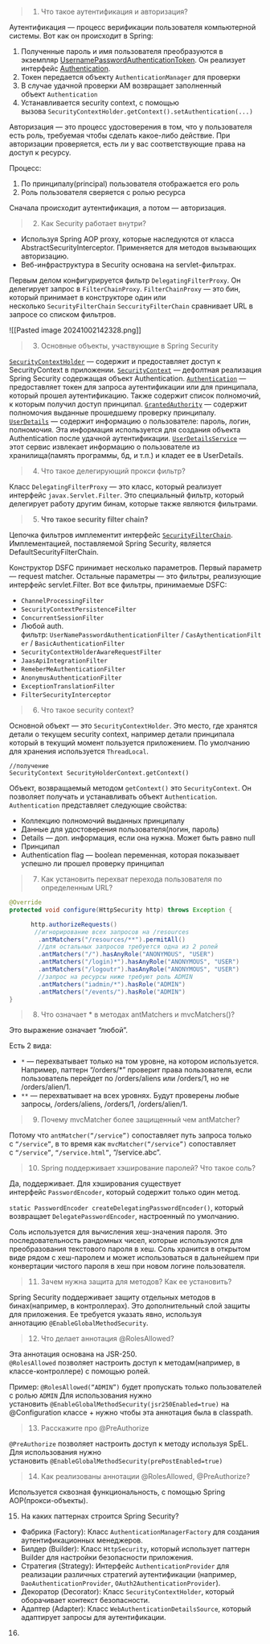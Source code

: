 > 1. Что такое аутентификация и авторизация?

Аутентификация — процесс верификации пользователя компьютерной системы.  Вот как он происходит в Spring:

1. Полученные пароль и имя пользователя преобразуются в экземпляр [UsernamePasswordAuthenticationToken](https://docs.spring.io/spring-security/site/docs/4.2.12.RELEASE/apidocs/org/springframework/security/authentication/UsernamePasswordAuthenticationToken.html). Он реализует интерфейс [Authentication](https://docs.spring.io/spring-security/site/docs/4.2.11.RELEASE/apidocs/org/springframework/security/core/Authentication.html).
2. Токен передается объекту `AuthenticationManager` для проверки
3. В случае удачной проверки AM возвращает заполненный объект `Authentication`
4. Устанавливается security context, с помощью вызова `SecurityContextHolder.getContext().setAuthentication(...)`

Авторизация — это процесс удостоверения в том, что у пользователя есть роль, требуемая чтобы сделать какое-либо действие. При авторизации проверяется, есть ли у вас соответствующие права на доступ к ресурсу.

Процесс:

1. По принципалу(principal) пользователя отображается его роль
2. Роль пользователя сверяется с ролью ресурса

Сначала происходит аутентификация, а потом — авторизация.

> 2. Как Security работает внутри?

- Используя Spring AOP proxy, которые наследуются от класса AbstractSecurityInterceptor. Применяется для методов вызывающих авторизацию.
- Веб-инфраструктура в Security основана на servlet-фильтрах.

Первым делом конфигурируется фильтр `DelegatingFilterProxy`. Он делегирует запрос в `FilterChainProxy`. `FilterChainProxy` — это бин, который принимает в конструкторе один или несколько `SecurityFilterChain` `SeccurityFilterChain` сравнивает URL в запросе со списком фильтров.

![[Pasted image 20241002142328.png]]

> 3. Основные объекты, участвующие в Spring Security

[`SecurityContextHolder`](https://docs.spring.io/spring-security/site/docs/4.2.12.RELEASE/apidocs/org/springframework/security/core/context/SecurityContextHolder.html) — содержит и предоставляет доступ к SecurityContext в приложении.
[`SecurityContext`](https://docs.spring.io/spring-security/site/docs/4.2.12.RELEASE/apidocs/org/springframework/security/core/context/SecurityContext.html) — дефолтная реализация Spring Security содержащая объект Authentication.
[`Authentication`](https://docs.spring.io/spring-security/site/docs/4.2.11.RELEASE/apidocs/org/springframework/security/core/Authentication.html) — предоставляет токен для запроса аутентификации или для принципала, который прошел аутентификацию. Также содержит список полномочий, к которым получил доступ принципал.
[`GrantedAuthority`](https://docs.spring.io/spring-security/site/docs/current/api/org/springframework/security/core/GrantedAuthority.html) — содержит полномочия выданные прошедшему проверку принципалу.
[`UserDetails`](https://docs.spring.io/spring-security/site/docs/current/api/org/springframework/security/core/userdetails/UserDetails.html) — содержит информацию о пользователе: пароль, логин, полномочия. Эта информация используется для создания объекта Authentication после удачной аутентификации.
[`UserDetailsService`](https://docs.spring.io/spring-security/site/docs/4.2.12.RELEASE/apidocs/org/springframework/security/core/userdetails/UserDetailsService.html) — этот сервис извлекает информацию о пользователе из хранилища(память программы, бд, и т.п.) и кладет ее в UserDetails.

> 4. Что такое делегирующий прокси фильтр?

Класс `DelegatingFilterProxy` — это класс, который реализует интерфейс `javax.Servlet.Filter`. Это специальный фильтр, который делегирует работу другим бинам, которые также являются фильтрами.

> 5. **Что такое security filter chain?**

Цепочка фильтров имплементит интерфейс [`SecurityFilterChain`](https://docs.spring.io/spring-security/site/docs/4.2.12.RELEASE/apidocs/org/springframework/security/web/SecurityFilterChain.html). Имплементацией, поставляемой Spring Security, является DefaultSecurityFilterChain.

Конструктор DSFC принимает несколько параметров. Первый параметр — request matcher. Остальные параметры — это фильтры, реализующие интерфейс servlet.Filter. Вот все фильтры, принимаемые DSFC:

- `ChannelProcessingFilter`
- `SecurityContextPersistenceFilter`
- `ConcurrentSessionFilter`
- Любой auth. фильтр: `UserNamePasswordAuthenticationFilter` / `CasAythenticationFilter` / `BasicAuthenticationFilter`
- `SecurityContextHolderAwareRequestFilter`
- `JaasApiIntegrationFilter`
- `RemeberMeAuthenticationFilter`
- `AnonymusAuthenticationFilter`
- `ExceptionTranslationFilter`
- `FilterSecurityInterceptor`

> 6. Что такое security context?

Основной объект — это `SecurityContextHolder`. Это место, где хранятся детали о текущем security context, например детали принципала который в текущий момент пользуется приложением. По умолчанию для хранения используется `ThreadLocal`.

```
//получение 
SecurityContext SecurityHolderContext.getContext()
```

Объект, возвращаемый методом `getContext()` это `SecurityContext`. Он позволяет получать и устанавливать объект `Authentication`. `Authentication` представляет следующие свойства:

- Коллекцию полномочий выданных принципалу
- Данные для удостоверения пользователя(логин, пароль)
- Details — доп. информация, если она нужна. Может быть равно null
- Принципал
- Authentication flag — boolean переменная, которая показывает успешно ли прошел проверку принципал

> 7. Как установить перехват перехода пользователя по определенным URL?


```java
@Override
protected void configure(HttpSecurity http) throws Exception {

      http.authorizeRequests()
       //игнорирование всех запросов на /resources
        .antMatchers("/resources/**").permitAll() 
        //для остальных запросов требуется одна из 2 ролей
        .antMatchers("/").hasAnyRole("ANONYMOUS", "USER")
        .antMatchers("/login)*").hasAnyRole("ANONYMOUS", "USER")  
        .antMatchers("/logoutr").hasAnyRole("ANONYMOUS", "USER") 
        //запрос на ресурсы ниже требуют роль ADMIN
        .antMatchers("iadmin/*").hasRole("ADMIN") 
        .antMatchers("/events/").hasRole("ADMIN")
}
```

> 8. Что означает * в методах antMatchers и mvcMatchers()?

Это выражение означает “любой”.

Есть 2 вида:

- `*` — перехватывает только на том уровне, на котором используется. Например, паттерн “/orders/*” проверит права пользователя, если пользователь перейдет по
    /orders/aliens или /orders/1, но не /orders/alien/1.
- `**` — перехватывает на всех уровнях.  Будут проверены любые запросы, /orders/aliens, /orders/1, /orders/alien/1.

> 9. Почему mvcMatcher более защищенный чем antMatcher?

Потому что `antMatcher(“/service”)` сопоставляет путь запроса только с `“/service”`, в то время как `mvcMatcher(“/service”)` сопоставляет с `“/service”`, `“/service.html”`, “/service.abc”.

> 10. Spring поддерживает хэширование паролей? Что такое соль?

Да, поддерживает. Для хэширования существует интерфейс `PasswordEncoder`, который содержит только один метод.

`static PasswordEncoder createDelegatingPasswordEncoder()`, который возвращает `DelegatePasswordEncoder`, настроенный по умолчанию.

Соль используется для вычисления хеш-значения пароля. Это последовательность рандомных чисел, которые используются для преобразования текстового пароля в хеш. Соль хранится в открытом виде рядом с хеш-паролем и может использоваться в дальнейшем при конвертации чистого пароля в хеш при новом логине пользователя.

> 11. Зачем нужна защита для методов? Как ее установить?

Spring Security поддерживает защиту отдельных методов в бинах(например, в контроллерах). Это дополнительный слой защиты для приложения. Ее требуется указать явно, используя аннотацию `@EnableGlobalMethodSecurity`.

> 12. Что делает аннотация @RolesAllowed?

Эта аннотация основана на JSR-250.  
`@RolesAllowed` позволяет настроить доступ к методам(например, в классе-контроллере) с помощью ролей.  

Пример: `@RolesAllowed(“ADMIN”)` будет пропускать только пользователей с ролью `ADMIN` Для использования нужно установить `@EnableGlobalMethodSecurity(jsr250Enabled=true)` на @Configuration классе + нужно чтобы эта аннотация была в classpath.


> 13. Расскажите про @PreAuthorize

`@PreAuthorize` позволяет настроить доступ к методу используя SpEL.  Для использования нужно установить `@EnableGlobalMethodSecurity(prePostEnabled=true)`

> 14. Как реализованы аннотации @RolesAllowed, @PreAuthorize?

Используется сквозная функциональность, с помощью Spring AOP(прокси-объекты). 

15. На каких паттернах строится Spring Security?

- Фабрика (Factory): Класс `AuthenticationManagerFactory` для создания аутентификационных менеджеров.
- Билдер (Builder): Класс `HttpSecurity`, который использует паттерн Builder для настройки безопасности приложения.
- Стратегия (Strategy): Интерфейс `AuthenticationProvider` для реализации различных стратегий аутентификации (например, `DaoAuthenticationProvider`, `OAuth2AuthenticationProvider`).
- Декоратор (Decorator): Класс `SecurityContextHolder`, который оборачивает контекст безопасности.
- Адаптер (Adapter): Класс `WebAuthenticationDetailsSource`, который адаптирует запросы для аутентификации.

16. 






